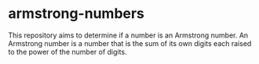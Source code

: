 # armstrong-numbers
This repository aims to determine if a number is an Armstrong number.  An Armstrong number is a number that is the sum of its own digits each raised to the power of the number of digits.
